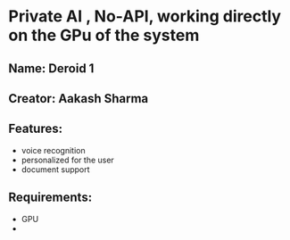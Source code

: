 # Private AI , No-API, working directly on the GPu of the system 
## Name: Deroid 1
## Creator: Aakash Sharma
## Features:
- voice recognition
- personalized for the user
- document support
## Requirements:
- GPU
- 
